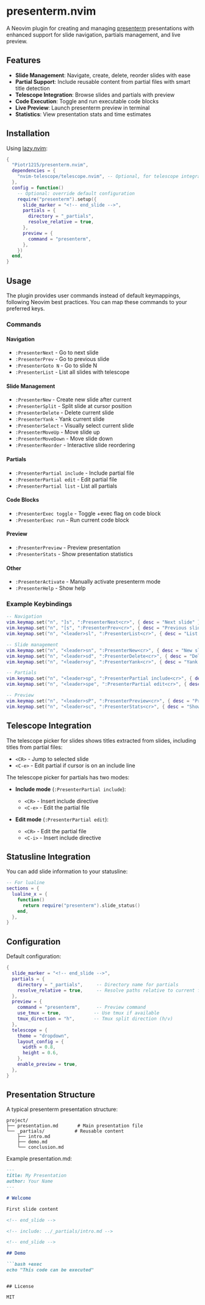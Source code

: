# presenterm.nvim

A Neovim plugin for creating and managing [presenterm](https://github.com/mfontanini/presenterm) presentations with enhanced support for slide navigation, partials management, and live preview.

## Features

- **Slide Management**: Navigate, create, delete, reorder slides with ease
- **Partial Support**: Include reusable content from partial files with smart title detection
- **Telescope Integration**: Browse slides and partials with preview
- **Code Execution**: Toggle and run executable code blocks
- **Live Preview**: Launch presenterm preview in terminal
- **Statistics**: View presentation stats and time estimates

## Installation

Using [lazy.nvim](https://github.com/folke/lazy.nvim):

```lua
{
  "Piotr1215/presenterm.nvim",
  dependencies = {
    "nvim-telescope/telescope.nvim", -- Optional, for telescope integration
  },
  config = function()
    -- Optional: override default configuration
    require("presenterm").setup({
      slide_marker = "<!-- end_slide -->",
      partials = {
        directory = "_partials",
        resolve_relative = true,
      },
      preview = {
        command = "presenterm",
      },
    })
  end,
}
```

## Usage

The plugin provides user commands instead of default keymappings, following Neovim best practices. You can map these commands to your preferred keys.

### Commands

#### Navigation
- `:PresenterNext` - Go to next slide
- `:PresenterPrev` - Go to previous slide
- `:PresenterGoto N` - Go to slide N
- `:PresenterList` - List all slides with telescope

#### Slide Management
- `:PresenterNew` - Create new slide after current
- `:PresenterSplit` - Split slide at cursor position
- `:PresenterDelete` - Delete current slide
- `:PresenterYank` - Yank current slide
- `:PresenterSelect` - Visually select current slide
- `:PresenterMoveUp` - Move slide up
- `:PresenterMoveDown` - Move slide down
- `:PresenterReorder` - Interactive slide reordering

#### Partials
- `:PresenterPartial include` - Include partial file
- `:PresenterPartial edit` - Edit partial file
- `:PresenterPartial list` - List all partials

#### Code Blocks
- `:PresenterExec toggle` - Toggle +exec flag on code block
- `:PresenterExec run` - Run current code block

#### Preview
- `:PresenterPreview` - Preview presentation
- `:PresenterStats` - Show presentation statistics

#### Other
- `:PresenterActivate` - Manually activate presenterm mode
- `:PresenterHelp` - Show help

### Example Keybindings

```lua
-- Navigation
vim.keymap.set("n", "]s", ":PresenterNext<cr>", { desc = "Next slide" })
vim.keymap.set("n", "[s", ":PresenterPrev<cr>", { desc = "Previous slide" })
vim.keymap.set("n", "<leader>sl", ":PresenterList<cr>", { desc = "List slides" })

-- Slide management
vim.keymap.set("n", "<leader>sn", ":PresenterNew<cr>", { desc = "New slide" })
vim.keymap.set("n", "<leader>sd", ":PresenterDelete<cr>", { desc = "Delete slide" })
vim.keymap.set("n", "<leader>sy", ":PresenterYank<cr>", { desc = "Yank slide" })

-- Partials
vim.keymap.set("n", "<leader>sp", ":PresenterPartial include<cr>", { desc = "Include partial" })
vim.keymap.set("n", "<leader>spe", ":PresenterPartial edit<cr>", { desc = "Edit partial" })

-- Preview
vim.keymap.set("n", "<leader>sP", ":PresenterPreview<cr>", { desc = "Preview presentation" })
vim.keymap.set("n", "<leader>sc", ":PresenterStats<cr>", { desc = "Show stats" })
```

## Telescope Integration

The telescope picker for slides shows titles extracted from slides, including titles from partial files:

- `<CR>` - Jump to selected slide
- `<C-e>` - Edit partial if cursor is on an include line

The telescope picker for partials has two modes:

- **Include mode** (`:PresenterPartial include`):
  - `<CR>` - Insert include directive
  - `<C-e>` - Edit the partial file

- **Edit mode** (`:PresenterPartial edit`):
  - `<CR>` - Edit the partial file
  - `<C-i>` - Insert include directive

## Statusline Integration

You can add slide information to your statusline:

```lua
-- For lualine
sections = {
  lualine_x = {
    function()
      return require("presenterm").slide_status()
    end,
  },
}
```

## Configuration

Default configuration:

```lua
{
  slide_marker = "<!-- end_slide -->",
  partials = {
    directory = "_partials",     -- Directory name for partials
    resolve_relative = true,     -- Resolve paths relative to current file
  },
  preview = {
    command = "presenterm",      -- Preview command
    use_tmux = true,            -- Use tmux if available
    tmux_direction = "h",       -- Tmux split direction (h/v)
  },
  telescope = {
    theme = "dropdown",
    layout_config = {
      width = 0.8,
      height = 0.6,
    },
    enable_preview = true,
  },
}
```

## Presentation Structure

A typical presenterm presentation structure:

```
project/
├── presentation.md       # Main presentation file
└── _partials/           # Reusable content
    ├── intro.md
    ├── demo.md
    └── conclusion.md
```

Example presentation.md:

```markdown
---
title: My Presentation
author: Your Name
---

# Welcome

First slide content

<!-- end_slide -->

<!-- include: ../_partials/intro.md -->

<!-- end_slide -->

## Demo

```bash +exec
echo "This code can be executed"
```

<!-- end_slide -->
```

## License

MIT